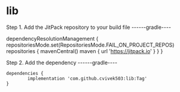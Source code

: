 # lib

Step 1. Add the JitPack repository to your build file
------gradle----
  
dependencyResolutionManagement
{
		repositoriesMode.set(RepositoriesMode.FAIL_ON_PROJECT_REPOS)
		repositories {
			mavenCentral()
			maven { url 'https://jitpack.io' }
		}
	}

 Step 2. Add the dependency
------gradle----

	dependencies {
	        implementation 'com.github.cvivek503:lib:Tag'
	}

